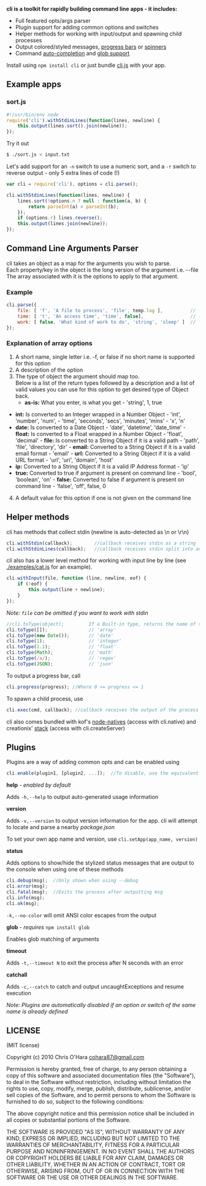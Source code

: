**cli is a toolkit for rapidly building command line apps - it includes:**

- Full featured opts/args parser
- Plugin support for adding common options and switches
- Helper methods for working with input/output and spawning child processes
- Output colored/styled messages, [progress bars](https://github.com/chriso/cli/blob/master/examples/progress.js) or [spinners](https://github.com/chriso/cli/blob/master/examples/spinner.js)
- Command [auto-completion](https://github.com/chriso/cli/blob/master/examples/command.js) and [glob support](https://github.com/chriso/cli/blob/master/examples/glob.js)

Install using `npm install cli` or just bundle [cli.js](https://github.com/chriso/cli/raw/master/cli.js) with your app.

## Example apps

### sort.js

```javascript
#!/usr/bin/env node
require('cli').withStdinLines(function(lines, newline) {
    this.output(lines.sort().join(newline));
});
```

Try it out

```bash
$ ./sort.js < input.txt
```

Let's add support for an `-n` switch to use a numeric sort, and a `-r` switch to reverse output - only 5 extra lines of code (!)

```javascript
var cli = require('cli'), options = cli.parse();

cli.withStdinLines(function(lines, newline) {
    lines.sort(!options.n ? null : function(a, b) {
        return parseInt(a) > parseInt(b);
    });
    if (options.r) lines.reverse();
    this.output(lines.join(newline));
});
```

## Command Line Arguments Parser

cli takes an object as a map for the arguments you wish to parse.  
Each property/key in the object is the long version of the argument i.e. --file  
The array associated with it is the options to apply to that argument.  

### Example
```javascript
cli.parse({
	file: [ 'f', 'A file to process', 'file', temp.log ],          // -f, --file FILE   A file to process
	time: [ 't', 'An access time', 'time', false],                 // -t, --time TIME   An access time
	work: [ false, 'What kind of work to do', 'string', 'sleep' ]  //     --work STRING What kind of work to do
});
```
### Explanation of array options

1.	A short name, single letter i.e. -f, or false if no short name is supported for this option  
2.	A description of the option  
3.	The type of object the argument should map too.  
	Below is a list of the return types followed by a description and a list of  
	valid values you can use for this option to get desired type of Object back.
	- **as-is:** What you enter, is what you get
          - 'string', 1,  true
   - **int:** Is converted to an Integer wrapped in a Number Object
          - 'int', 'number', 'num',
          - 'time', 'seconds', 'secs', 'minutes', 'mins'
          - 'x', 'n'
   - **date:** Is converted to a Date Object
          - 'date', 'datetime', 'date_time'
	- **float:** Is converted to a Float wrapped in a Number Object
          - 'float', 'decimal'
	- **file:** Is converted to a String Object if it is a valid path
          - 'path', 'file', 'directory', 'dir'
	- **email:** Converted to a String Object if it is a valid email format
          - 'email'
	- **url:** Converted to a String Object if it is a valid URL format
          - 'url', 'uri', 'domain', 'host'
   - **ip:** Converted to a String Object if it is a valid IP Address format
          - 'ip'
   - **true:** Converted to true if argument is present on command line
          - 'bool', 'boolean', 'on'
	- **false:** Converted to false if argument is present on command line
          - 'false', 'off', false, 0
4.	A default value for this option if one is not given on the command line

## Helper methods

cli has methods that collect stdin (newline is auto-detected as \n or \r\n)

```javascript
cli.withStdin(callback);        //callback receives stdin as a string
cli.withStdinLines(callback);   //callback receives stdin split into an array of lines (lines, newline)
```

cli also has a lower level method for working with input line by line (see [./examples/cat.js](https://github.com/chriso/cli/blob/master/examples/cat.js) for an example).

```javascript
cli.withInput(file, function (line, newline, eof) {
    if (!eof) {
        this.output(line + newline);
    }
});
```
*Note: `file` can be omitted if you want to work with stdin*

```javascript
//cli.toType(object);         If a Built-in type, returns the name of the type as a lower cased String
cli.toType([]);               // 'array'
cli.toType(new Date());       // 'date'
cli.toType(1);                // 'integer'
cli.toType(1.1);              // 'float'
cli.toType(Math);             // 'math'
cli.toType(/a/);              // 'regex'
cli.toType(JSON);             // 'json'
```

To output a progress bar, call

```javascript
cli.progress(progress); //Where 0 <= progress <= 1
```

To spawn a child process, use

```javascript
cli.exec(cmd, callback); //callback receives the output of the process (split into lines)
```

cli also comes bundled with kof's [node-natives](https://github.com/kof/node-natives) (access with cli.native) and creationix' [stack](https://github.com/creationix/stack) (access with cli.createServer)

## Plugins

Plugins are a way of adding common opts and can be enabled using

```javascript
cli.enable(plugin1, [plugin2, ...]);  //To disable, use the equivalent disable() method
```

**help** - *enabled by default*

Adds `-h,--help` to output auto-generated usage information

**version**

Adds `-v,--version` to output version information for the app. cli will attempt to locate and parse a nearby *package.json*

To set your own app name and version, use `cli.setApp(app_name, version)`

**status**

Adds options to show/hide the stylized status messages that are output to the console when using one of these methods

```javascript
cli.debug(msg);  //Only shown when using --debug
cli.error(msg);
cli.fatal(msg);  //Exits the process after outputting msg
cli.info(msg);
cli.ok(msg);
```

`-k,--no-color` will omit ANSI color escapes from the output

**glob**  - *requires* `npm install glob`

Enables glob matching of arguments

**timeout**

Adds `-t,--timeout N` to exit the process after N seconds with an error

**catchall**

Adds `-c,--catch` to catch and output uncaughtExceptions and resume execution

*Note: Plugins are automatically disabled if an option or switch of the same name is already defined*

## LICENSE

(MIT license)

Copyright (c) 2010 Chris O'Hara <cohara87@gmail.com>

Permission is hereby granted, free of charge, to any person obtaining
a copy of this software and associated documentation files (the
"Software"), to deal in the Software without restriction, including
without limitation the rights to use, copy, modify, merge, publish,
distribute, sublicense, and/or sell copies of the Software, and to
permit persons to whom the Software is furnished to do so, subject to
the following conditions:

The above copyright notice and this permission notice shall be
included in all copies or substantial portions of the Software.

THE SOFTWARE IS PROVIDED "AS IS", WITHOUT WARRANTY OF ANY KIND,
EXPRESS OR IMPLIED, INCLUDING BUT NOT LIMITED TO THE WARRANTIES OF
MERCHANTABILITY, FITNESS FOR A PARTICULAR PURPOSE AND
NONINFRINGEMENT. IN NO EVENT SHALL THE AUTHORS OR COPYRIGHT HOLDERS BE
LIABLE FOR ANY CLAIM, DAMAGES OR OTHER LIABILITY, WHETHER IN AN ACTION
OF CONTRACT, TORT OR OTHERWISE, ARISING FROM, OUT OF OR IN CONNECTION
WITH THE SOFTWARE OR THE USE OR OTHER DEALINGS IN THE SOFTWARE.
